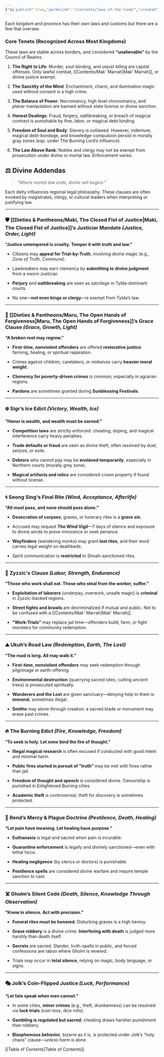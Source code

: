 ```yaml
---
{"dg-publish":true,"permalink":"/contents/laws-of-the-land/","created":"2025-05-27T17:42:20.425-04:00","updated":"2025-07-28T16:33:05.267-04:00"}
---
```



Each kingdom and province has their own laws and customs but there are a few that oversee.


### **Core Tenets** (Recognized Across Most Kingdoms)

These laws are stable across borders, and considered **“unalienable”** by the Council of Realms.

1. **The Right to Life**: Murder, soul-binding, and unjust killing are capital offenses. Only lawful combat, [[Contents/Mak' Marrah\|Mak' Marrah]], or divine justice exempt.
    
2. **The Sanctity of the Mind**: Enchantment, charm, and domination magic used without consent is a high crime.
    
3. **The Balance of Power**: Necromancy, high level chronomancy, and planar manipulation are banned without state license or divine sanction.
    
4. **Honest Dealings**: Fraud, forgery, oathbreaking, or breach of magical contract is punishable by fine, labor, or magical debt binding.
    
5. **Freedom of Soul and Body**: Slavery is outlawed. However, indenture, magical debt-bondage, and knowledge-compulsion persist in morally gray zones (esp. under The Burning Lord’s influence).
    
6. **The Law Above Rank**: Nobles and clergy may not be exempt from prosecution under divine or mortal law. Enforcement varies.


## ⚖️ **Divine Addendas**

> _“Where mortal law ends, divine will begins.”_

Each deity influences regional legal philosophy. These clauses are often invoked by magistrates, clergy, or cultural leaders when interpreting or justifying law.

---

### 🛡 **[[Dieties & Pantheons/Maki, The Closed Fist of Justice\|Maki, The Closed Fist of Justice]]’s Justiciar Mandate** _(Justice, Order, Light)_

**“Justice untempered is cruelty. Temper it with truth and law.”**

- Citizens may **appeal for Trial-by-Truth**, involving divine magic (e.g., _Zone of Truth_, _Commune_).
    
- Lawbreakers may earn clemency by **submitting to divine judgment** from a sworn Justiciar.
    
- **Perjury** and **oathbreaking** are seen as _sacrilege_ in Tylda-dominant courts.
    
- No one—**not even kings or clergy**—is exempt from Tylda’s law.
    

---

### 🌸 **[[Dieties & Pantheons/Maru, The Open Hands of Forgiveness\|Maru, The Open Hands of Forgiveness]]’s Grace Clause** _(Grace, Growth, Light)_

**“A broken root may regrow.”**

- **First-time, nonviolent offenders** are offered **restorative justice**: farming, healing, or spiritual reparation.
    
- Crimes against children, caretakers, or midwives carry **heavier moral weight**.
    
- **Clemency for poverty-driven crimes** is common, especially in agrarian regions.
    
- **Pardons** are sometimes granted during **Sunblessing Festivals**.
    

---

### ❄️ **Sigr’s Ice Edict** _(Victory, Wealth, Ice)_

**“Honor is wealth, and wealth must be earned.”**

- **Competition laws** are strictly enforced: cheating, doping, and magical interference carry heavy penalties.
    
- **Trade defaults or fraud** are seen as divine theft, often resolved by duel, seizure, or exile.
    
- **Debtors** who cannot pay may be **enslaved temporarily**, especially in Northern courts (morally grey zone).
    
- **Magical artifacts and relics** are considered crown property if found without license.
    

---

### 🌀 **Seong Sing's Final Rite** _(Wind, Acceptance, Afterlife)_

**“All must pass, and none should pass alone.”**

- **Desecration of corpses**, graves, or funerary rites is a **grave sin**.
    
- Accused may request **The Wind Vigil**—7 days of silence and exposure to divine winds to prove innocence or seek penance.
    
- **Wayfinders** (wandering monks) may grant **last rites**, and their word carries legal weight on deathbeds.
    
- Spirit communication is **restricted** to Shoah-sanctioned rites.
    

---

### 💪 **Zyzzic's Clause** _(Labor, Strength, Endurance)_

**“Those who work shall eat. Those who steal from the worker, suffer.”**

- **Exploitation of laborers** (underpay, overwork, unsafe magic) is **criminal** in Zyzzic-backed regions. 
    
- **Street fights and brawls** are decriminalized if mutual and public. Not to be confused with a [[Contents/Mak' Marrah\|Mak' Marrah]].
    
- **"Work-Trials"** may replace jail time—offenders build, farm, or fight monsters for community redemption.
    

---

### ⛰ **Ukuh’s Road Law** _(Redemption, Earth, The Lost)_

**“The road is long. All may walk it.”**

- **First-time, nonviolent offenders** may seek redemption through pilgrimage or earth-offering.
    
- **Environmental destruction** (quarrying sacred sites, cutting ancient trees) is prosecuted spiritually.
    
- **Wanderers and the Lost** are given sanctuary—denying help to them is **immoral**, sometimes illegal.
    
- **Smiths** may atone through creation: a sacred blade or monument may erase past crimes.
    

---

### 🔥 **The Burning Edict** _(Fire, Knowledge, Freedom)_

**“To seek is holy. Let none bind the fire of thought.”**

- **Illegal magical research** is often excused if conducted with good intent and minimal harm.
    
- **Public fires started in pursuit of “truth”** may be met with fines rather than jail.
    
- **Freedom of thought and speech** is considered divine. Censorship is punished in Enlightened Burning cities.
    
- **Academic theft** is controversial; theft for discovery is sometimes protected.
    

---

### 🍂 **Rend’s Mercy & Plague Doctrine** _(Pestilence, Death, Healing)_

**“Let pain have meaning. Let healing have purpose.”**

- **Euthanasia** is legal and sacred when pain is incurable.
    
- **Quarantine enforcement** is legally and divinely sanctioned—even with lethal force.
    
- **Healing negligence** (by clerics or doctors) is punishable.
    
- **Pestilence spells** are considered divine warfare and require temple sanction to cast.
    

---

### ☠️ **Gholm’s Silent Code** _(Death, Silence, Knowledge Through Observation)_

**“Know in silence. Act with precision.”**

- **Funeral rites must be honored**. Disturbing graves is a high heresy.
    
- **Grave robbery** is a divine crime. **Interfering with death** is judged more harshly than death itself.
    
- **Secrets** are sacred. Slander, truth-spells in public, and forced confessions are taboo where Gholm is revered.
    
- Trials may occur in **total silence**, relying on magic, body language, or signs.
    

---

### 🎭 **Jolk’s Coin-Flipped Justice** _(Luck, Performance)_

**“Let fate speak when men cannot.”**

- In some cities, **minor crimes** (e.g., theft, drunkenness) can be resolved via **luck trials** (coin toss, dice rolls).
    
- **Gambling is regulated but sacred**; cheating draws harsher punishment than robbery.
    
- **Blasphemous behavior**, bizarre as it is, is protected under Jolk’s “holy chaos” clause—_unless harm is done._
    





[[Table of Contents\|Table of Contents]]
